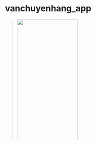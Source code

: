 # vanchuyenhang_app
> <img alt="" width="200" height="400" src="https://user-images.githubusercontent.com/80567323/148059627-d9f56600-b892-401f-9d5d-36030465916c.jpg">

